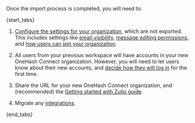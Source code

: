 Once the import process is completed, you will need to:

{start_tabs}

1. [Configure the settings for your organization](/help/customize-organization-settings),
    which are not exported. This includes settings like [email
    visibility](/help/configure-email-visibility), [message editing
    permissions](/help/restrict-message-editing-and-deletion),
    and [how users can join your organization](/help/restrict-account-creation).

2. All users from your previous workspace will have accounts in your new OneHash Connect
   organization. However, you will need to let users know about their new
   accounts, and [decide how they will log
   in](/help/import-from-slack#decide-how-users-will-log-in) for the first time.

3. Share the URL for your new OneHash Connect organization, and (recommended) the [Getting
   started with Zulip guide](/help/getting-started-with-connect).

4. Migrate any [integrations](/integrations/).

{end_tabs}
